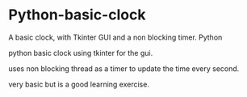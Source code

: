 # Python-basic-clock
A basic clock, with Tkinter GUI and a non blocking timer. Python

python basic clock using tkinter for the gui.

uses non blocking thread as a timer to update the time every second.

very basic but is a good learning exercise.
